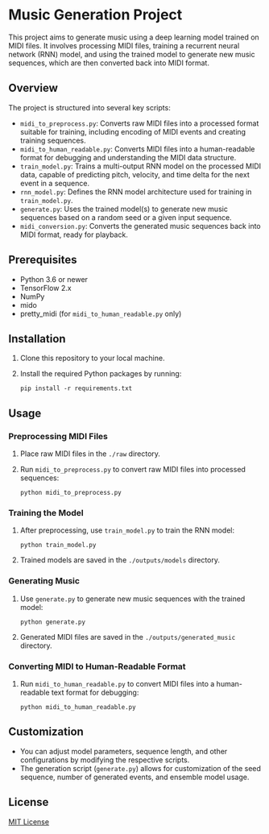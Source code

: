 # Music Generation Project

This project aims to generate music using a deep learning model trained on MIDI files. It involves processing MIDI files, training a recurrent neural network (RNN) model, and using the trained model to generate new music sequences, which are then converted back into MIDI format.

## Overview

The project is structured into several key scripts:

- `midi_to_preprocess.py`: Converts raw MIDI files into a processed format suitable for training, including encoding of MIDI events and creating training sequences.
- `midi_to_human_readable.py`: Converts MIDI files into a human-readable format for debugging and understanding the MIDI data structure.
- `train_model.py`: Trains a multi-output RNN model on the processed MIDI data, capable of predicting pitch, velocity, and time delta for the next event in a sequence.
- `rnn_model.py`: Defines the RNN model architecture used for training in `train_model.py`.
- `generate.py`: Uses the trained model(s) to generate new music sequences based on a random seed or a given input sequence.
- `midi_conversion.py`: Converts the generated music sequences back into MIDI format, ready for playback.

## Prerequisites

- Python 3.6 or newer
- TensorFlow 2.x
- NumPy
- mido
- pretty_midi (for `midi_to_human_readable.py` only)

## Installation

1. Clone this repository to your local machine.
2. Install the required Python packages by running:

    ```
    pip install -r requirements.txt
    ```

## Usage

### Preprocessing MIDI Files

1. Place raw MIDI files in the `./raw` directory.
2. Run `midi_to_preprocess.py` to convert raw MIDI files into processed sequences:

    ```
    python midi_to_preprocess.py
    ```

### Training the Model

1. After preprocessing, use `train_model.py` to train the RNN model:

    ```
    python train_model.py
    ```

2. Trained models are saved in the `./outputs/models` directory.

### Generating Music

1. Use `generate.py` to generate new music sequences with the trained model:

    ```
    python generate.py
    ```

2. Generated MIDI files are saved in the `./outputs/generated_music` directory.

### Converting MIDI to Human-Readable Format

1. Run `midi_to_human_readable.py` to convert MIDI files into a human-readable text format for debugging:

    ```
    python midi_to_human_readable.py
    ```

## Customization

- You can adjust model parameters, sequence length, and other configurations by modifying the respective scripts.
- The generation script (`generate.py`) allows for customization of the seed sequence, number of generated events, and ensemble model usage.

## License

[MIT License](LICENSE)
